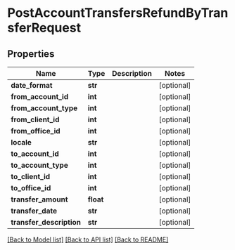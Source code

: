 # PostAccountTransfersRefundByTransferRequest

## Properties
Name | Type | Description | Notes
------------ | ------------- | ------------- | -------------
**date_format** | **str** |  | [optional] 
**from_account_id** | **int** |  | [optional] 
**from_account_type** | **int** |  | [optional] 
**from_client_id** | **int** |  | [optional] 
**from_office_id** | **int** |  | [optional] 
**locale** | **str** |  | [optional] 
**to_account_id** | **int** |  | [optional] 
**to_account_type** | **int** |  | [optional] 
**to_client_id** | **int** |  | [optional] 
**to_office_id** | **int** |  | [optional] 
**transfer_amount** | **float** |  | [optional] 
**transfer_date** | **str** |  | [optional] 
**transfer_description** | **str** |  | [optional] 

[[Back to Model list]](../README.md#documentation-for-models) [[Back to API list]](../README.md#documentation-for-api-endpoints) [[Back to README]](../README.md)

